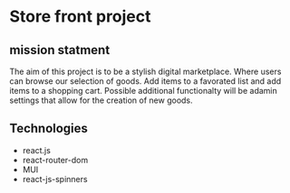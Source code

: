 # Store front project 

## mission statment 

The aim of this project is to be a stylish digital marketplace. Where users can browse our selection of goods. Add items to a favorated list and add items to a shopping cart. Possible additional functionalty will be adamin settings that allow for the creation of new goods. 

## Technologies

- react.js
- react-router-dom
- MUI 
- react-js-spinners

